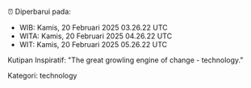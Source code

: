 ⏰ Diperbarui pada:
- WIB: Kamis, 20 Februari 2025 03.26.22 UTC
- WITA: Kamis, 20 Februari 2025 04.26.22 UTC
- WIT: Kamis, 20 Februari 2025 05.26.22 UTC

Kutipan Inspiratif:
"The great growling engine of change - technology."


Kategori: technology

